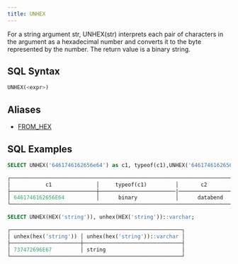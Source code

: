 ```yaml
---
title: UNHEX
---
```


For a string argument str, UNHEX(str) interprets each pair of characters in the argument as a hexadecimal number and converts it to the byte represented by the number. The return value is a binary string.

## SQL Syntax

```sql
UNHEX(<expr>)
```

## Aliases

- [FROM_HEX](from-hex.md)

## SQL Examples

```sql
SELECT UNHEX('6461746162656e64') as c1, typeof(c1),UNHEX('6461746162656e64')::varchar as c2, typeof(c2), FROM_HEX('6461746162656e64');

┌─────────────────────────────────────────────────────────────────────────────────────────────────────────────────────────────┐
│           c1              │     typeof(c1)         │       c2         |    typeof(c2)     |   from_hex('6461746162656e64')  |
├───────────────────────────┼────────────────────────|──────────────────┤───────────────────|─────────────────────────────────┤
│ 6461746162656E64          │      binary            │      databend    |    varchar        |   6461746162656E64              |
└─────────────────────────────────────────────────────────────────────────────────────────────────────────────────────────────┘

SELECT UNHEX(HEX('string')), unhex(HEX('string'))::varchar;

┌──────────────────────────────────────────────────────┐
│ unhex(hex('string')) │ unhex(hex('string'))::varchar │
├──────────────────────┼───────────────────────────────┤
│ 737472696E67         │ string                        │
└──────────────────────────────────────────────────────┘
```
